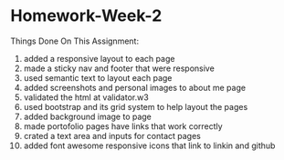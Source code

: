 # Homework-Week-2

Things Done On This Assignment:

1. added a responsive layout to each page
2. made a sticky nav and footer that were responsive
3. used semantic text to layout each page
4. added screenshots and personal images to about me page
5. validated the html at validator.w3
6. used bootstrap and its grid system to help layout the pages
7. added background image to page
8. made portofolio pages have links that work correctly
9. crated a text area and inputs for contact pages
10. added font awesome responsive icons that link to linkin and github




